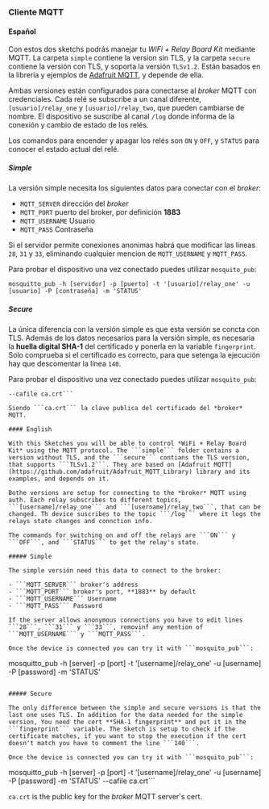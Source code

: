 ### Cliente MQTT

#### Español

Con estos dos sketchs podrás manejar tu *WiFi + Relay Board Kit* mediante MQTT. La carpeta ```simple``` contiene la version sin TLS, y la carpeta ```secure``` contiene la versión con TLS, y soporta la versión ```TLSv1.2```. Están basados en la librería y ejemplos de [Adafruit MQTT](https://github.com/adafruit/Adafruit_MQTT_Library), y depende de ella.

Ambas versiones están configurados para conectarse al *broker* MQTT con credenciales. Cada relé se subscribe a un canal diferente, ```[usuario]/relay_one``` y ```[usuario]/relay_two```, que pueden cambiarse de nombre. El dispositivo se suscribe al canal ```/log``` donde informa de la conexión y cambio de estado de los relés.

Los comandos para encender y apagar los relés son ```ON``` y ```OFF```, y ```STATUS``` para conocer el estado actual del relé.

##### Simple

La versión simple necesita los siguientes datos para conectar con el *broker*:

- ```MQTT_SERVER``` dirección del *broker*
- ```MQTT_PORT``` puerto del broker, por definición **1883**
- ```MQTT_USERNAME``` Usuario
- ```MQTT_PASS``` Contraseña

Si el servidor permite conexiones anonimas habrá que modificar las lineas ```28```, ```31``` y ```33```, eliminando cualquier mencion de ```MQTT_USERNAME``` y ```MQTT_PASS```.

Para probar el dispositivo una vez conectado puedes utilizar ```mosquito_pub```:

```
mosquitto_pub -h [servidor] -p [puerto] -t '[usuario]/relay_one' -u [usuario] -P [contraseña] -m 'STATUS'
```

##### Secure

La única diferencia con la versión simple es que esta versión se concta con TLS. Además de los datos necesarios para la versión simple, es necesaria la **huella digital SHA-1** del certificado y ponerla en la variable ```fingerprint```. Solo comprueba si el certificado es correcto, para que setenga la ejecución hay que descomentar la línea ```140```.

Para probar el dispositivo una vez conectado puedes utilizar ```mosquito_pub```:

```mosquitto_pub -h [servidor] -p [puerto] -t '[usuario]/relay_one' -u [usuario] -P [contraseña] -m 'STATUS'
--cafile ca.crt```

Siendo ```ca.crt``` la clave publica del certificado del *broker* MQTT.

#### English

With this Sketches you will be able to control *WiFi + Relay Board Kit* using the MQTT protocol. The ```simple``` folder contains a version without TLS, and the ```secure``` contians the TLS version, that supports ```TLSv1.2```. They are based on [Adafruit MQTT](https://github.com/adafruit/Adafruit_MQTT_Library) library and its examples, and depends on it.

Bothe versions are setup for connecting to the *broker* MQTT using auth. Each relay subscribes to different topics, ```[username]/relay_one``` and ```[username]/relay_two```, that can be changed. Th device suscribes to the topic ```/log``` where it logs the relays state changes and connction info.

The commands for switching on and off the relays are ```ON``` y ```OFF```, and ```STATUS``` to get the relay's state.

##### Simple

The simple versión need this data to connect to the broker:

- ```MQTT_SERVER``` broker's address
- ```MQTT_PORT``` broker's port, **1883** by default
- ```MQTT_USERNAME``` Username
- ```MQTT_PASS``` Password

If the server allows anonymous connections you have to edit lines ```28```, ```31``` y ```33```, removinf any mention of ```MQTT_USERNAME``` y ```MQTT_PASS```.

Once the device is connected you can try it with ```mosquito_pub```:

```
mosquitto_pub -h [server] -p [port] -t '[username]/relay_one' -u [username] -P [password] -m 'STATUS'
```

##### Secure

The only difference between the simple and secure versions is that the last one uses TLS. In addition for the data needed for the simple version, You need the cert **SHA-1 fingerprint** and put it in the ```fingerprint``` variable. The Sketch is setup to check if the certificate matches, if you want to stop the execution if the cert doesn't match you have to comment the line ```140```.

Once the device is connected you can try it with ```mosquito_pub```:

```
mosquitto_pub -h [server] -p [port] -t '[username]/relay_one' -u [username] -P [password] -m 'STATUS'
--cafile ca.crt```

```ca.crt``` is the public key for the *broker* MQTT server's cert.

